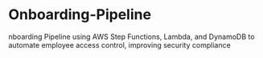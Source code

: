 # Onboarding-Pipeline
nboarding Pipeline using AWS Step Functions, Lambda, and DynamoDB to automate employee access control, improving security compliance
